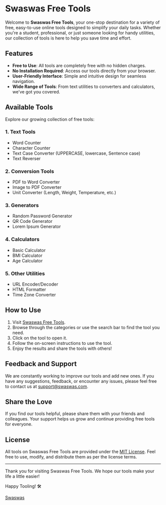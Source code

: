 # Swaswas Free Tools

Welcome to **Swaswas Free Tools**, your one-stop destination for a variety of free, easy-to-use online tools designed to simplify your daily tasks. Whether you're a student, professional, or just someone looking for handy utilities, our collection of tools is here to help you save time and effort.

## Features

- **Free to Use**: All tools are completely free with no hidden charges.
- **No Installation Required**: Access our tools directly from your browser.
- **User-Friendly Interface**: Simple and intuitive design for seamless navigation.
- **Wide Range of Tools**: From text utilities to converters and calculators, we’ve got you covered.

## Available Tools

Explore our growing collection of free tools:

### 1. **Text Tools**
   - Word Counter
   - Character Counter
   - Text Case Converter (UPPERCASE, lowercase, Sentence case)
   - Text Reverser

### 2. **Conversion Tools**
   - PDF to Word Converter
   - Image to PDF Converter
   - Unit Converter (Length, Weight, Temperature, etc.)

### 3. **Generators**
   - Random Password Generator
   - QR Code Generator
   - Lorem Ipsum Generator

### 4. **Calculators**
   - Basic Calculator
   - BMI Calculator
   - Age Calculator

### 5. **Other Utilities**
   - URL Encoder/Decoder
   - HTML Formatter
   - Time Zone Converter

## How to Use

1. Visit [Swaswas Free Tools](https://www.swaswas.com/free-tools/).
2. Browse through the categories or use the search bar to find the tool you need.
3. Click on the tool to open it.
4. Follow the on-screen instructions to use the tool.
5. Enjoy the results and share the tools with others!

## Feedback and Support

We are constantly working to improve our tools and add new ones. If you have any suggestions, feedback, or encounter any issues, please feel free to contact us at [support@swaswas.com](mailto:support@swaswas.com).

## Share the Love

If you find our tools helpful, please share them with your friends and colleagues. Your support helps us grow and continue providing free tools for everyone.

## License

All tools on Swaswas Free Tools are provided under the [MIT License](https://opensource.org/licenses/MIT). Feel free to use, modify, and distribute them as per the license terms.

---

Thank you for visiting Swaswas Free Tools. We hope our tools make your life a little easier!

Happy Tooling! 🛠️

[Swaswas](https://www.swaswas.com/)
